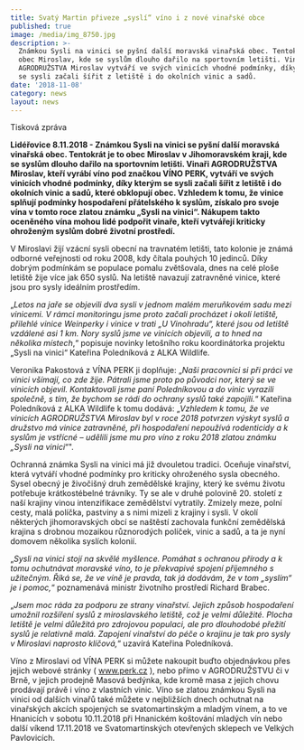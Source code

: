 ```yaml
---
title: Svatý Martin přiveze „syslí“ víno i z nové vinařské obce
published: true
image: /media/img_8750.jpg
description: >-
  Známkou Sysli na vinici se pyšní další moravská vinařská obec. Tentokrát je to
  obec Miroslav, kde se syslům dlouho dařilo na sportovním letišti. Vinaři
  AGRODRUŽSTVA Miroslav vytváří ve svých vinicích vhodné podmínky, díky kterým
  se sysli začali šířit z letiště i do okolních vinic a sadů.
date: '2018-11-08'
category: news
layout: news
---
```

Tisková zpráva

**Lidéřovice 8.11.2018  - Známkou Sysli na vinici se pyšní další moravská vinařská obec. Tentokrát je to obec Miroslav v Jihomoravském kraji, kde se syslům dlouho dařilo na sportovním letišti.  Vinaři AGRODRUŽSTVA Miroslav, kteří vyrábí víno pod značkou VÍNO PERK, vytváří ve svých vinicích vhodné podmínky, díky kterým se sysli začali šířit z letiště i do okolních vinic a sadů, které obklopují obec. Vzhledem k tomu, že vinice splňují podmínky hospodaření přátelského k syslům, získalo pro svoje vína v tomto roce zlatou známku „Sysli na vinici“. Nákupem takto oceněného vína mohou lidé podpořit vinaře, kteří vytvářejí kriticky ohroženým syslům dobré životní prostředí.**

V Miroslavi žijí vzácní sysli obecní na travnatém letišti, tato kolonie je známá odborné veřejnosti od roku 2008, kdy čítala pouhých 10 jedinců. Díky dobrým podmínkám se populace pomalu zvětšovala, dnes na celé ploše letiště žije více jak 650 syslů. Na letiště navazují zatravněné vinice, které jsou pro sysly ideálním prostředím.

 „_Letos na jaře se objevili dva sysli v jednom malém meruňkovém sadu mezi vinicemi. V rámci monitoringu jsme proto začali procházet i okolí letiště, přilehlé vinice Weinperky i vinice v trati „U Vinohradu“, které jsou od letiště vzdálené asi 1 km. Nory syslů jsme ve vinicích objevili, a to hned na několika místech_,“ popisuje novinky letošního roku koordinátorka projektu „Sysli na vinici“ Kateřina Poledníková z ALKA Wildlife. 

Veronika Pakostová z VÍNA PERK  ji doplňuje: „_Naši pracovníci si při práci ve vinici všímají, co zde žije. Pátrali jsme proto po původci nor, který se ve vinicích objevil. Kontaktovali jsme paní Poledníkovou a do vinic vyrazili společně, s tím, že bychom se rádi do ochrany syslů také zapojili._“ Kateřina Poledníková z ALKA Wildlife k tomu dodává: „_Vzhledem k tomu, že ve vinicích AGRODRUŽSTVA Miroslav byl v roce 2018 potvrzen výskyt syslů a družstvo má vinice zatravněné, při hospodaření nepoužívá rodenticidy a k syslům je vstřícné – udělili jsme mu pro víno z roku 2018 zlatou známku „Sysli na vinici_“".  

Ochranná známka Sysli na vinici má již dvouletou tradici. Oceňuje vinařství, která vytváří vhodné podmínky pro kriticky ohroženého sysla obecného. Sysel obecný je živočišný druh zemědělské krajiny, který ke svému životu potřebuje krátkostébelné trávníky. Ty se ale v druhé polovině 20. století z naší krajiny vinou intenzifikace zemědělství vytratily. Zmizely meze, polní cesty, malá políčka, pastviny a s nimi mizeli z krajiny i sysli. V okolí některých jihomoravských obcí se naštěstí zachovala funkční zemědělská krajina s drobnou mozaikou různorodých políček, vinic a sadů, a ta je nyní domovem několika syslích kolonií.

„_Sysli na vinici stojí na skvělé myšlence. Pomáhat s ochranou přírody a k tomu ochutnávat moravské víno, to je překvapivé spojení příjemného s užitečným. Říká se, že ve víně je pravda, tak já dodávám, že v tom „syslím“ je i pomoc,_“ poznamenává ministr životního prostředí Richard Brabec.

„_Jsem moc ráda za podporu ze strany vinařství. Jejich způsob hospodaření umožnil rozšíření syslů z miroslavského letiště, což je velmi důležité. Plocha letiště je velmi důležitá pro zdrojovou populaci, ale pro dlouhodobé přežití syslů je relativně malá. Zapojení vinařství do péče o krajinu je tak pro sysly v Miroslavi naprosto klíčová,_“ uzavírá Kateřina Poledníková. 

Víno z Miroslavi od VÍNA PERK si můžete nakoupit buďto objednávkou přes jejich webové stránky ( www.perk.cz ), nebo přímo v AGRODRUŽSTVU či v Brně, v jejich prodejně Masová bedýnka, kde kromě masa z jejich chovu prodávají právě i víno z vlastních vinic. Víno se zlatou známkou Sysli na vinici od dalších vinařů také můžete v nejbližších dnech ochutnat na vinařských akcích spojených se svatomartinským a mladým vínem, a to ve Hnanicích v sobotu 10.11.2018 při Hnanickém koštování mladých vín nebo další víkend 17.11.2018 ve Svatomartinských otevřených sklepech ve Velkých Pavlovicích.
